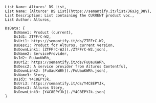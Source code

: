     List Name: Alturos' DS List,
    List Name: [Alturos' DS List](https://semantify.it/list/J6sJg_D8V),        
    List Description: List containing the CURRENT product voc.,
    List Author: Alturos,

    DsData: {
        DsName1: Product (current),
        DsId1: ZTFFrC-W2,
        DsUri1: https://semantify.it/ds/ZTFFrC-W2,
        DsDesc1: Product for Alturos, current version,
        DsDownLink1: [ZTFFrC-W2](./ZTFFrC-W2.json),
        DsName2: ServiceProvider,
        DsId2: FuUauKWRh,
        DsUri2: https://semantify.it/ds/FuUauKWRh,
        DsDesc2: A service provider from Alturos Contentful,
        DsDownLink2: [FuUauKWRh](./FuUauKWRh.json),
        DsName3: Story,
        DsId3: Y4C8EPYJk,
        DsUri3: https://semantify.it/ds/Y4C8EPYJk,
        DsDesc3: Alturos Story,
        DsDownLink3: [Y4C8EPYJk](./Y4C8EPYJk.json)
    }